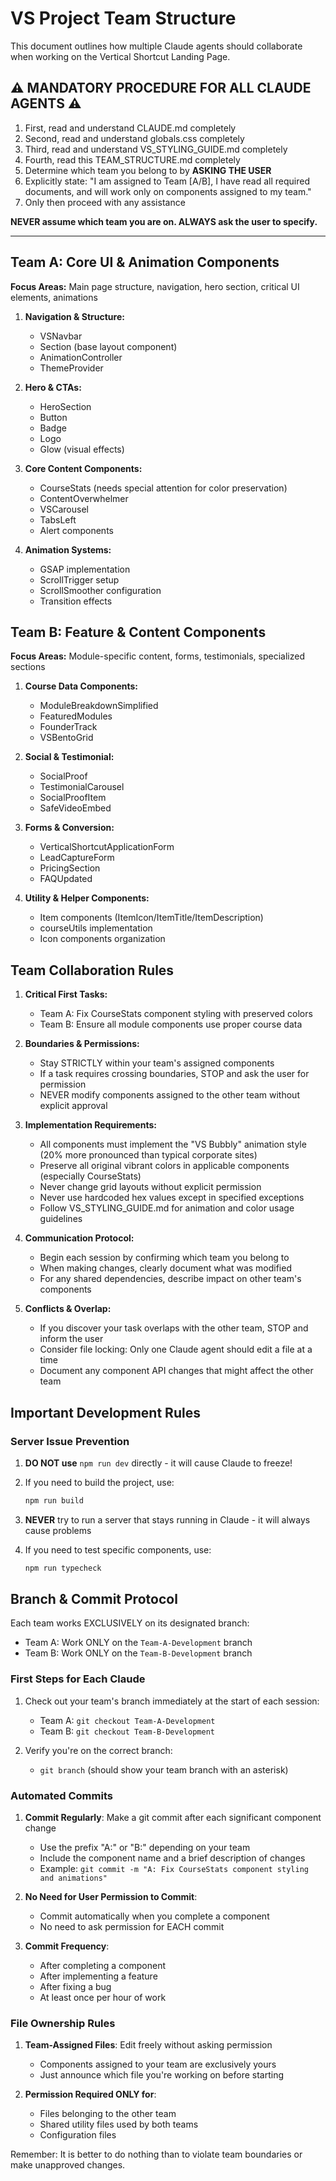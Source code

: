 # VS Project Team Structure

This document outlines how multiple Claude agents should collaborate when working on the Vertical Shortcut Landing Page.

## ⚠️ MANDATORY PROCEDURE FOR ALL CLAUDE AGENTS ⚠️

1. First, read and understand CLAUDE.md completely
2. Second, read and understand globals.css completely
3. Third, read and understand VS_STYLING_GUIDE.md completely
4. Fourth, read this TEAM_STRUCTURE.md completely
5. Determine which team you belong to by **ASKING THE USER**
6. Explicitly state: "I am assigned to Team [A/B], I have read all required documents, and will work only on components assigned to my team."
7. Only then proceed with any assistance

**NEVER assume which team you are on. ALWAYS ask the user to specify.**

---

## Team A: Core UI & Animation Components

**Focus Areas:** Main page structure, navigation, hero section, critical UI elements, animations

1. **Navigation & Structure:**
   - VSNavbar
   - Section (base layout component)
   - AnimationController
   - ThemeProvider

2. **Hero & CTAs:**
   - HeroSection
   - Button
   - Badge
   - Logo
   - Glow (visual effects)

3. **Core Content Components:**
   - CourseStats (needs special attention for color preservation)
   - ContentOverwhelmer
   - VSCarousel
   - TabsLeft
   - Alert components

4. **Animation Systems:**
   - GSAP implementation
   - ScrollTrigger setup
   - ScrollSmoother configuration
   - Transition effects

## Team B: Feature & Content Components

**Focus Areas:** Module-specific content, forms, testimonials, specialized sections

1. **Course Data Components:**
   - ModuleBreakdownSimplified
   - FeaturedModules
   - FounderTrack
   - VSBentoGrid

2. **Social & Testimonial:**
   - SocialProof
   - TestimonialCarousel
   - SocialProofItem
   - SafeVideoEmbed

3. **Forms & Conversion:**
   - VerticalShortcutApplicationForm
   - LeadCaptureForm
   - PricingSection
   - FAQUpdated

4. **Utility & Helper Components:**
   - Item components (ItemIcon/ItemTitle/ItemDescription)
   - courseUtils implementation
   - Icon components organization

## Team Collaboration Rules

1. **Critical First Tasks:**
   - Team A: Fix CourseStats component styling with preserved colors
   - Team B: Ensure all module components use proper course data

2. **Boundaries & Permissions:**
   - Stay STRICTLY within your team's assigned components
   - If a task requires crossing boundaries, STOP and ask the user for permission
   - NEVER modify components assigned to the other team without explicit approval

3. **Implementation Requirements:**
   - All components must implement the "VS Bubbly" animation style (20% more pronounced than typical corporate sites)
   - Preserve all original vibrant colors in applicable components (especially CourseStats)
   - Never change grid layouts without explicit permission
   - Never use hardcoded hex values except in specified exceptions
   - Follow VS_STYLING_GUIDE.md for animation and color usage guidelines

4. **Communication Protocol:**
   - Begin each session by confirming which team you belong to
   - When making changes, clearly document what was modified
   - For any shared dependencies, describe impact on other team's components

5. **Conflicts & Overlap:**
   - If you discover your task overlaps with the other team, STOP and inform the user
   - Consider file locking: Only one Claude agent should edit a file at a time
   - Document any component API changes that might affect the other team

## Important Development Rules

### Server Issue Prevention

1. **DO NOT use** `npm run dev` directly - it will cause Claude to freeze!

2. If you need to build the project, use:
   ```bash
   npm run build
   ```

3. **NEVER** try to run a server that stays running in Claude - it will always cause problems

4. If you need to test specific components, use:
   ```bash
   npm run typecheck
   ```

## Branch & Commit Protocol

Each team works EXCLUSIVELY on its designated branch:
- Team A: Work ONLY on the `Team-A-Development` branch
- Team B: Work ONLY on the `Team-B-Development` branch

### First Steps for Each Claude

1. Check out your team's branch immediately at the start of each session:
   - Team A: `git checkout Team-A-Development`
   - Team B: `git checkout Team-B-Development`

2. Verify you're on the correct branch:
   - `git branch` (should show your team branch with an asterisk)

### Automated Commits

1. **Commit Regularly**: Make a git commit after each significant component change
   - Use the prefix "A:" or "B:" depending on your team 
   - Include the component name and a brief description of changes
   - Example: `git commit -m "A: Fix CourseStats component styling and animations"`

2. **No Need for User Permission to Commit**:
   - Commit automatically when you complete a component
   - No need to ask permission for EACH commit

3. **Commit Frequency**:
   - After completing a component
   - After implementing a feature
   - After fixing a bug
   - At least once per hour of work

### File Ownership Rules

1. **Team-Assigned Files**: Edit freely without asking permission
   - Components assigned to your team are exclusively yours
   - Just announce which file you're working on before starting

2. **Permission Required ONLY for**:
   - Files belonging to the other team
   - Shared utility files used by both teams
   - Configuration files

Remember: It is better to do nothing than to violate team boundaries or make unapproved changes.